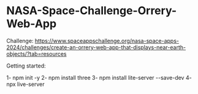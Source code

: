 # NASA-Space-Challenge-Orrery-Web-App

Challenge:
https://www.spaceappschallenge.org/nasa-space-apps-2024/challenges/create-an-orrery-web-app-that-displays-near-earth-objects/?tab=resources

Getting started:

1- npm init -y
2- npm install three
3- npm install lite-server --save-dev
4- npx live-server

